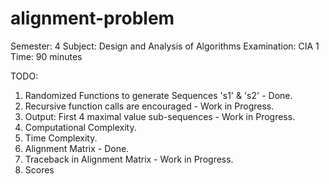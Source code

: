 # alignment-problem
 
 Semester: 4
 Subject: Design and Analysis of Algorithms
 Examination: CIA 1
 Time: 90 minutes

 
 
 TODO:
 1) Randomized Functions to generate Sequences 's1' & 's2' - Done.
 2) Recursive function calls are encouraged - Work in Progress.
 3) Output: First 4 maximal value sub-sequences - Work in Progress.
 4) Computational Complexity.
 5) Time Complexity.
 6) Alignment Matrix - Done.
 7) Traceback in Alignment Matrix - Work in Progress.
 8) Scores
